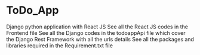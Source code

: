 # ToDo_App
Django python application with React JS
See all the React JS codes in the Frontend file
See all the Django codes in the todoappApi file which cover the Django Rest Framework with all the urls details
See all the packages and libraries required in the Requirement.txt file
